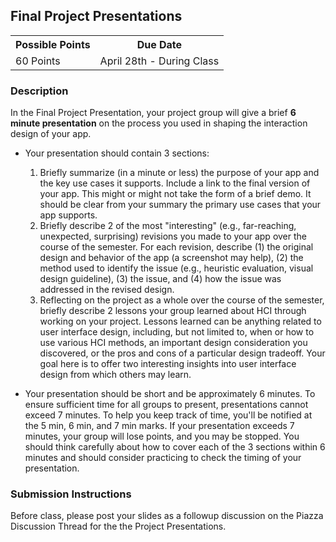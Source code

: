 ## Final Project Presentations

<table style="margin-left:auto; margin-right:auto;">
  <tr>
    <th>Possible Points</th>
    <th>Due Date</th> 
  </tr>
  <tr>
    <td>60 Points</td>
    <td>April 28th - During Class</td>
  </tr>
</table>

### Description

In the Final Project Presentation, your project group will give a brief **6 minute presentation** on the process you used in shaping the interaction design of your app.
 
*	Your presentation should contain 3 sections:

	1. Briefly summarize (in a minute or less) the purpose of your app and the key use cases it supports. Include a link to the final version of your app. This might or might not take the form of a brief demo. It should be clear from your summary the primary use cases that your app supports.
	2.	Briefly describe 2 of the most "interesting" (e.g., far-reaching, unexpected, surprising) revisions you made to your app over the course of the semester. For each revision, describe (1) the original design and behavior of the app (a screenshot may help), (2) the method used to identify the issue (e.g., heuristic evaluation, visual design guideline), (3) the issue, and (4) how the issue was addressed in the revised design. 
	3.	Reflecting on the project as a whole over the course of the semester, briefly describe 2 lessons your group learned about HCI through working on your project. Lessons learned can be anything related to user interface design, including, but not limited to, when or how to use various HCI methods, an important design consideration you discovered, or the pros and cons of a particular design tradeoff. Your goal here is to offer two interesting insights into user interface design from which others may learn.

*	Your presentation should be short and be approximately 6 minutes. To ensure sufficient time for all groups to present, presentations cannot exceed 7 minutes. To help you keep track of time, you'll be notified at the 5 min, 6 min, and 7 min marks. If your presentation exceeds 7 minutes, your group will lose points, and you may be stopped. You should think carefully about how to cover each of the 3 sections within 6 minutes and should consider practicing to check the timing of your presentation.

 
### Submission Instructions

Before class, please post your slides as a followup discussion on the Piazza Discussion Thread for the the Project Presentations.


